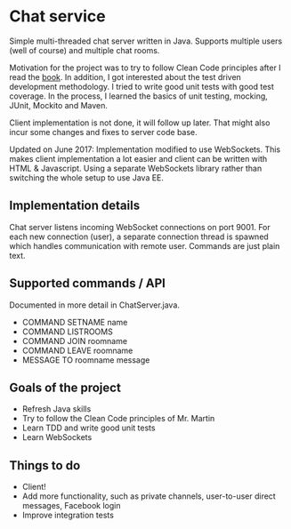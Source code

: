 # Chat service

Simple multi-threaded chat server written in Java. Supports multiple users (well of course) and multiple chat rooms. 

Motivation for the project was to try to follow Clean Code principles after I read the [book](https://www.amazon.co.uk/Clean-Code-Handbook-Software-Craftsmanship/dp/0132350882/ref=sr_1_1?s=books&ie=UTF8&qid=1492443990&sr=1-1&keywords=clean+code). In addition, I got interested about the test driven development methodology. I tried to write good unit tests with good test coverage. In the process, I learned the basics of unit testing, mocking, JUnit, Mockito and Maven. 

Client implementation is not done, it will follow up later. That might also incur some changes and fixes to server code base.

Updated on June 2017: Implementation modified to use WebSockets. This makes client implementation a lot easier and client can be written with HTML & Javascript. Using a separate WebSockets library rather than switching the whole setup to use Java EE.

## Implementation details
Chat server listens incoming WebSocket connections on port 9001. For each new connection (user), a separate connection thread is spawned which handles communication with remote user. Commands are just plain text.

## Supported commands / API
Documented in more detail in ChatServer.java.
- COMMAND SETNAME name
- COMMAND LISTROOMS
- COMMAND JOIN roomname
- COMMAND LEAVE roomname
- MESSAGE TO roomname message

## Goals of the project
- Refresh Java skills
- Try to follow the Clean Code principles of Mr. Martin
- Learn TDD and write good unit tests
- Learn WebSockets

## Things to do
- Client!
- Add more functionality, such as private channels, user-to-user direct messages, Facebook login
- Improve integration tests